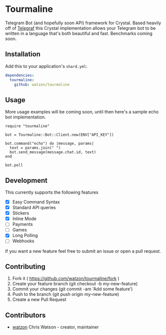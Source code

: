 # Tourmaline

Telegram Bot (and hopefully soon API) framework for Crystal. Based heavily off of [Telegraf](http://telegraf.js.org) this Crystal implementation allows your Telegram bot to be written in a language that's both beautiful and fast. Benchmarks coming soon.

## Installation

Add this to your application's `shard.yml`:

```yaml
dependencies:
  tourmaline:
    github: watzon/tourmaline
```

## Usage

More usage examples will be coming soon, until then here's a sample echo bot implementation.

```crystal
require "tourmaline"

bot = Tourmaline::Bot::Client.new(ENV["API_KEY"])

bot.command("echo") do |message, params|
  text = params.join(" ")
  bot.send_message(message.chat.id, text)
end

bot.poll
```

## Development

This currently supports the following features

- [x] Easy Command Syntax
- [x] Standard API queries
- [x] Stickers
- [x] Inline Mode
- [ ] Payments
- [ ] Games
- [x] Long Polling
- [ ] Webhooks

If you want a new feature feel free to submit an issue or open a pull request.

## Contributing

1. Fork it ( https://github.com/watzon/tourmaline/fork )
2. Create your feature branch (git checkout -b my-new-feature)
3. Commit your changes (git commit -am 'Add some feature')
4. Push to the branch (git push origin my-new-feature)
5. Create a new Pull Request

## Contributors

- [watzon](https://github.com/watzon) Chris Watson - creator, maintainer
